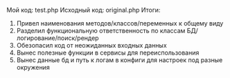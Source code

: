 Мой код: test.php
Исходный код: original.php
Итоги:
1. Привел наименования методов/классов/переменных к общему виду
2. Разделил функциональную ответственность по классам БД/логирование/поиск/рендер
3. Обезопасил код от неожиданных входных данных
4. Вынес полезные функции в сервисы для переиспользования
5. Вынес данные бд и путь к логам в конфиги для настроек под разные окружения
